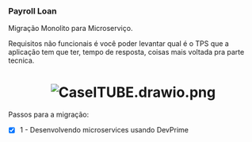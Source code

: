 ### Payroll Loan

Migração Monolito para Microserviço. 

Requisitos não funcionais é você poder levantar qual é o TPS que a aplicação tem que ter, tempo de resposta, coisas mais voltada pra parte tecnica. 

<h1 align="center">
  <img src="https://github.com/MateusMaceedo/Payroll_Loan/blob/main/img/CaseITUBE.drawio.png?raw=true" alt="CaseITUBE.drawio.png">
</h1>

Passos para a migração: 

- [x] 1 - Desenvolvendo microservices usando DevPrime

